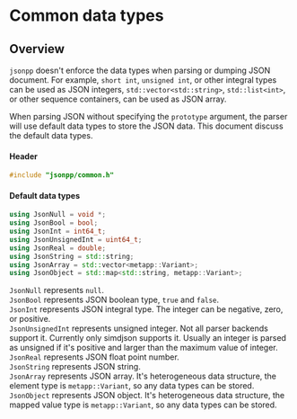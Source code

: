 [//]: # (Auto generated file, don't modify this file.)

# Common data types

## Overview

`jsonpp` doesn't enforce the data types when parsing or dumping JSON document. For example, `short int`, `unsigned int`, or other
integral types can be used as JSON integers, `std::vector<std::string>`, `std::list<int>`, or other sequence containers,
can be used as JSON array.  

When parsing JSON without specifying the `prototype` argument, the parser will use default data types to store the JSON data.
This document discuss the default data types.

#### Header

```c++
#include "jsonpp/common.h"
```

#### Default data types

```c++
using JsonNull = void *;
using JsonBool = bool;
using JsonInt = int64_t;
using JsonUnsignedInt = uint64_t;
using JsonReal = double;
using JsonString = std::string;
using JsonArray = std::vector<metapp::Variant>;
using JsonObject = std::map<std::string, metapp::Variant>;
```

`JsonNull` represents `null`.  
`JsonBool` represents JSON boolean type, `true` and `false`.  
`JsonInt` represents JSON integral type. The integer can be negative, zero, or positive.  
`JsonUnsignedInt` represents unsigned integer. Not all parser backends support it. Currently only simdjson supports it. Usually an integer
is parsed as unsigned if it's positive and larger than the maximum value of integer.  
`JsonReal` represents JSON float point number.  
`JsonString` represents JSON string.  
`JsonArray` represents JSON array. It's heterogeneous data structure, the element type is `metapp::Variant`,
so any data types can be stored.  
`JsonObject` represents JSON object. It's heterogeneous data structure, the mapped value type is `metapp::Variant`,
so any data types can be stored.  


